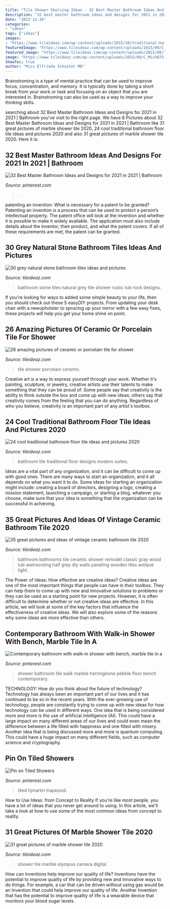 ```yaml
---
title: "Tile Shower Shelving Ideas - 32 Best Master Bathroom Ideas And Designs For 2021 In 2021"
description: "32 best master bathroom ideas and designs for 2021 in 2021"
date: "2022-11-26"
categories:
- "ideas"
tags: ["ideas"]
images:
- "https://www.tileideaz.com/wp-content/uploads/2015/10/traditional-bathroom-tile-design-ideas-aqnev1fkt.jpg"
featuredImage: "https://www.tileideaz.com/wp-content/uploads/2015/09/C_Mich075.jpg"
featured_image: "https://www.tileideaz.com/wp-content/uploads/2015/08/726.jpg"
image: "https://www.tileideaz.com/wp-content/uploads/2015/09/C_Mich075.jpg"
ShowToc: true
author: "Miss Elfrieda Schuster MD"
---
```



Brainstroming is a type of mental practice that can be used to improve focus, concentration, and memory. It is typically done by taking a short break from your work or task and focusing on an object that you are interested in. Brainstroming can also be used as a way to improve your thinking skills.

	

		
searching about 32 Best Master Bathroom Ideas and Designs for 2021 in 2021 | Bathroom you've visit to the right page. We have 8 Pictures about 32 Best Master Bathroom Ideas and Designs for 2021 in 2021 | Bathroom like 31 great pictures of marble shower tile 2020, 24 cool traditional bathroom floor tile ideas and pictures 2020 and also 31 great pictures of marble shower tile 2020. Here it is:
		
    
## 32 Best Master Bathroom Ideas And Designs For 2021 In 2021 | Bathroom

<img loading=lazy src="https://i.pinimg.com/736x/d6/37/cc/d637cca7b988b5827902ee0bc99ae63c.jpg" onerror="this.onerror=null;this.src='https://tse1.mm.bing.net/th?id=OIP.ueNbWoDz1ONaLmj-GFsPfwHaKs&amp;pid=15.1';" alt="32 Best Master Bathroom Ideas and Designs for 2021 in 2021 | Bathroom">

_Source: pinterest.com_

>. 

	

patenting an invention: What is necessary for a patent to be granted?
Patenting an invention is a process that can be used to protect a person’s intellectual property. The patent office will look at the invention and whether it is possible to make it widely available. The application must also include details about the inventor, their product, and what the patent covers. If all of these requirements are met, the patent can be granted.

    
## 30 Grey Natural Stone Bathroom Tiles Ideas And Pictures

<img loading=lazy src="http://www.tileideaz.com/wp-content/uploads/2015/08/005.jpg" onerror="this.onerror=null;this.src='https://tse2.mm.bing.net/th?id=OIP.0KKtIJGr8GiKPuKSiWvwJQHaLH&amp;pid=15.1';" alt="30 grey natural stone bathroom tiles ideas and pictures">

_Source: tileideaz.com_

>bathroom stone tiles natural grey tile shower rustic tub rock designs. 

	

If you're looking for ways to added some simple beauty to your life, then you should check out these 5 easyDIY projects. From updating your desk chair with a newupholster to sprucing up your mirror with a few easy fixes, these projects will help you get your home shine on point.

    
## 26 Amazing Pictures Of Ceramic Or Porcelain Tile For Shower

<img loading=lazy src="http://www.tileideaz.com/wp-content/uploads/2015/08/1532.jpg" onerror="this.onerror=null;this.src='https://tse2.mm.bing.net/th?id=OIP.uJY-kc636TyNZd8s9pVQuAHaNM&amp;pid=15.1';" alt="26 amazing pictures of ceramic or porcelain tile for shower">

_Source: tileideaz.com_

>tile shower porcelain ceramic. 

	

Creative art is a way to express yourself through your work. Whether it's painting, sculpture, or jewelry, creative artists use their talents to make something that they can be proud of. Some people say that creativity is the ability to think outside the box and come up with new ideas; others say that creativity comes from the feeling that you can do anything. Regardless of who you believe, creativity is an important part of any artist's toolbox.

    
## 24 Cool Traditional Bathroom Floor Tile Ideas And Pictures 2020

<img loading=lazy src="https://www.tileideaz.com/wp-content/uploads/2015/10/traditional-bathroom-tile-design-ideas-aqnev1fkt.jpg" onerror="this.onerror=null;this.src='https://tse4.mm.bing.net/th?id=OIP.MMOZvzg-vvsLaDegonPXRgHaJ4&amp;pid=15.1';" alt="24 cool traditional bathroom floor tile ideas and pictures 2020">

_Source: tileideaz.com_

>bathroom tile traditional floor designs modern suites. 

	

Ideas are a vital part of any organization, and it can be difficult to come up with good ones. There are many ways to start an organization, and it all depends on what you want it to do. Some ideas for starting an organization might include: creating a board of directors, designing a logo, creating a mission statement, launching a campaign, or starting a blog. whatever you choose, make sure that your idea is something that the organization can be successful in achieving.

    
## 35 Great Pictures And Ideas Of Vintage Ceramic Bathroom Tile 2020

<img loading=lazy src="https://www.tileideaz.com/wp-content/uploads/2015/09/C_Mich075.jpg" onerror="this.onerror=null;this.src='https://tse4.mm.bing.net/th?id=OIP.oxH8vRz2wkRcRemW53m9LAHaLH&amp;pid=15.1';" alt="35 great pictures and ideas of vintage ceramic bathroom tile 2020">

_Source: tileideaz.com_

>bathroom bathrooms tile ceramic shower remodel classic gray wood tub wainscoting half grey diy walls paneling wooden tiles antique light. 

	

The Power of Ideas: How effective are creative ideas?
Creative ideas are one of the most important things that people can have in their toolbox. They can help them to come up with new and innovative solutions to problems or they can be used as a starting point for new projects. However, it is often difficult to determine whether or not creative ideas are effective. In this article, we will look at some of the key factors that influence the effectiveness of creative ideas. We will also explore some of the reasons why some ideas are more effective than others.

    
## Contemporary Bathroom With Walk-in Shower With Bench, Marble Tile In A

<img loading=lazy src="https://i.pinimg.com/736x/0e/ed/b0/0eedb05d81a11082c4ab591c11fbc818.jpg" onerror="this.onerror=null;this.src='https://tse1.mm.bing.net/th?id=OIP.cyewpRcPDBi3EoYfK1VO6AHaLH&amp;pid=15.1';" alt="Contemporary bathroom with walk-in shower with bench, marble tile in a">

_Source: pinterest.com_

>shower bathroom tile walk marble herringbone pebble floor bench contemporary. 

	

TECHNOLOGY: How do you think about the future of technology?
Technology has always been an important part of our lives and it has continued to be so in the recent years. With the ever-growing use of technology, people are constantly trying to come up with new ideas for how technology can be used in different ways. One idea that is being considered more and more is the use of artificial intelligence (AI). This could have a large impact on many different areas of our lives and could even mean the difference between a life filled with happiness and one filled with misery. Another idea that is being discussed more and more is quantum computing. This could have a huge impact on many different fields, such as computer science and cryptography.

    
## Pin On Tiled Showers

<img loading=lazy src="https://i.pinimg.com/736x/2c/89/7c/2c897c7615aa470d77fb9c941fa51e96.jpg" onerror="this.onerror=null;this.src='https://tse3.mm.bing.net/th?id=OIP.hPC_HPRFAWA9vzGyOyzM2QHaLG&amp;pid=15.1';" alt="Pin on Tiled Showers">

_Source: pinterest.com_

>tiled hjmartin trapezoid. 

	

How to Use Ideas: from Concept to Reality
If you're like most people, you have a lot of ideas that you never get around to using. In this article, we'll take a look at how to use some of the most common ideas from concept to reality.

    
## 31 Great Pictures Of Marble Shower Tile 2020

<img loading=lazy src="https://www.tileideaz.com/wp-content/uploads/2015/08/726.jpg" onerror="this.onerror=null;this.src='https://tse3.mm.bing.net/th?id=OIP.lemOYp2WNmjMNQLMMheM6gHaJ4&amp;pid=15.1';" alt="31 great pictures of marble shower tile 2020">

_Source: tileideaz.com_

>shower tile marble olympus camera digital. 

	

How can inventions help improve our quality of life?
Inventions have the potential to improve quality of life by providing new and innovative ways to do things. For example, a car that can be driven without using gas would be an Invention that could help improve our quality of life. Another Invention that has the potential to improve quality of life is a wearable device that monitors your blood sugar levels.

